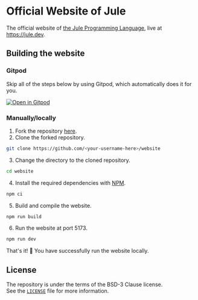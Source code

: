 # Official Website of Jule

The official website of [the Jule Programming Language](https://github.com/julelang/jule), live at <https://jule.dev>.

## Building the website

### Gitpod

Skip all of the steps below by using Gitpod, which automatically does it for you.

[![Open in Gitpod](https://gitpod.io/button/open-in-gitpod.svg)](https://gitpod.io/#https://github.com/julelang/website)

### Manually/locally

1. Fork the repository [here](https://github.com/julelang/website/fork).
2. Clone the forked repository.

```bash
git clone https://github.com/<your-username-here>/website
```

3. Change the directory to the cloned repository.

```bash
cd website
```

4. Install the required dependencies with [NPM](https://www.npmjs.com/).

```bash
npm ci
```

5. Build and compile the website.

```bash
npm run build
```

6. Run the website at port 5173.

```bash
npm run dev
```

That's it! :tada: You have successfully run the website locally.

## License

The repository is under the terms of the BSD-3 Clause license.\
See the [`LICENSE`](https://github.com/julelang/website/blob/master/LICENSE) file for more information.
